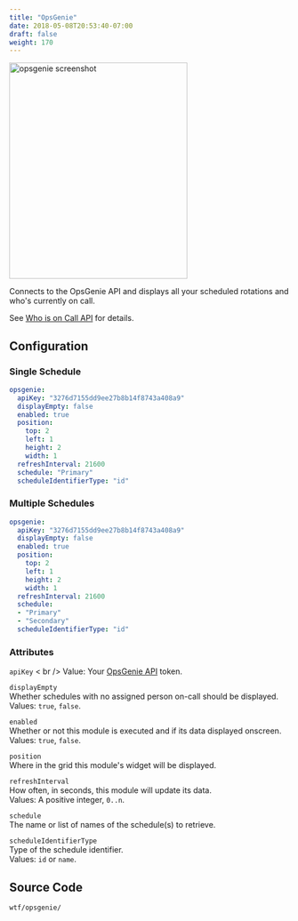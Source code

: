 ```yaml
---
title: "OpsGenie"
date: 2018-05-08T20:53:40-07:00
draft: false
weight: 170
---
```


<img class="screenshot" src="/imgs/modules/opsgenie.png" width="320" height="389" alt="opsgenie screenshot" />

Connects to the OpsGenie API and displays all your scheduled rotations
and who's currently on call.

See <a href="https://docs.opsgenie.com/docs/who-is-on-call-api">Who is on Call API</a> for details. 

## Configuration

### Single Schedule

```yaml
opsgenie:
  apiKey: "3276d7155dd9ee27b8b14f8743a408a9"
  displayEmpty: false
  enabled: true
  position:
    top: 2
    left: 1
    height: 2
    width: 1
  refreshInterval: 21600
  schedule: "Primary"
  scheduleIdentifierType: "id"
```

### Multiple Schedules

```yaml
opsgenie:
  apiKey: "3276d7155dd9ee27b8b14f8743a408a9"
  displayEmpty: false
  enabled: true
  position:
    top: 2
    left: 1
    height: 2
    width: 1
  refreshInterval: 21600
  schedule:
  - "Primary"
  - "Secondary"
  scheduleIdentifierType: "id"
```

### Attributes

`apiKey` < br />
Value: Your <a href="https://docs.opsgenie.com/docs/api-integration">OpsGenie API</a> token.

`displayEmpty` <br />
Whether schedules with no assigned person on-call should be displayed. <br />
Values:  `true`, `false`.

`enabled` <br />
Whether or not this module is executed and if its data displayed onscreen. <br />
Values: `true`, `false`.

`position` <br />
Where in the grid this module's widget will be displayed. <br />

`refreshInterval` <br />
How often, in seconds, this module will update its data. <br />
Values: A positive integer, `0..n`.

`schedule` <br />
The name or list of names of the schedule(s) to retrieve. <br />

`scheduleIdentifierType` <br />
Type of the schedule identifier. <br />
Values: `id` or `name`.


## Source Code

```bash
wtf/opsgenie/
```
